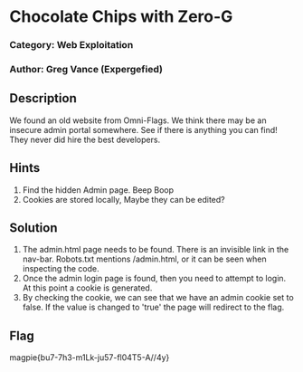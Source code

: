 # Chocolate Chips with Zero-G

### Category: Web Exploitation
### Author: Greg Vance (Expergefied)

## Description
We found an old website from Omni-Flags. We think there may be an insecure admin portal somewhere. See if there is anything you can find! They never did hire the best developers.

## Hints
1. Find the hidden Admin page. Beep Boop
2. Cookies are stored locally, Maybe they can be edited?

## Solution
1. The admin.html page needs to be found. There is an invisible link in the nav-bar. Robots.txt mentions /admin.html, or it can be seen when inspecting the code.
2. Once the admin login page is found, then you need to attempt to login. At this point a cookie is generated.
3. By checking the cookie, we can see that we have an admin cookie set to false. If the value is changed to 'true' the page will redirect to the flag.

## Flag
magpie{bu7-7h3-m1Lk-ju57-fl04T5-A\/\/4y}
